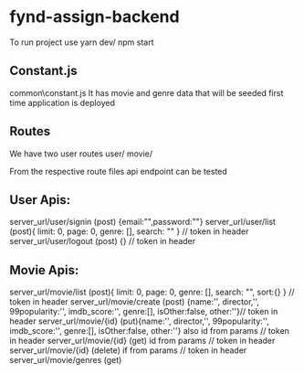 # fynd-assign-backend

To run project use yarn dev/ npm start

## Constant.js
common\constant.js
It has movie and genre data that will be seeded first time application is deployed

## Routes
We have two user routes
user/
movie/

From the respective route files api endpoint can be tested

## User Apis:
server_url/user/signin (post) {email:"",password:""}
server_url/user/list (post){ limit: 0, page: 0, genre: [], search: "" } // token in header
server_url/user/logout (post) {} // token in header

## Movie Apis:
server_url/movie/list (post){ limit: 0, page: 0, genre: [], search: "", sort:{} } // token in header
server_url/movie/create (post)  {name:'', director,'', 99popularity:'', imdb_score:'', genre:[], isOther:false, other:''}// token in header
server_url/movie/{id} (put){name:'', director,'', 99popularity:'', imdb_score:'', genre:[], isOther:false, other:''} also id from params // token in header
server_url/movie/{id} (get) id from params // token in header
server_url/movie/{id} (delete) if from params // token in header
server_url/movie/genres (get)
